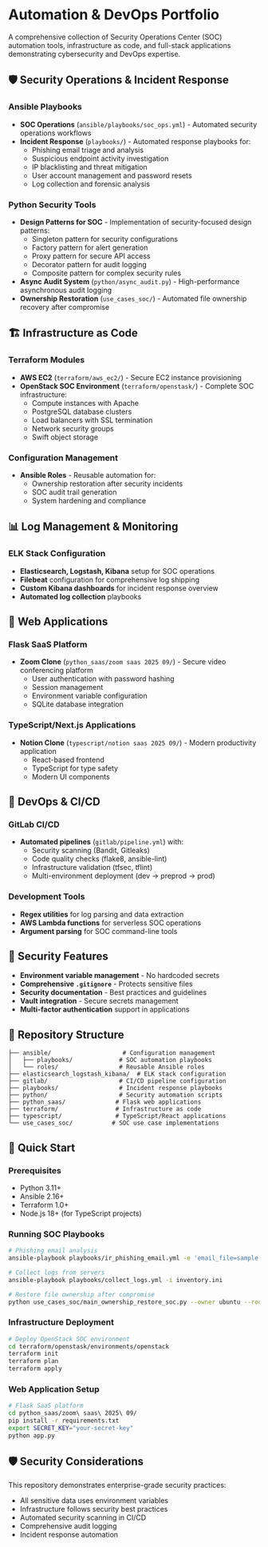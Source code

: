 # Automation & DevOps Portfolio

A comprehensive collection of Security Operations Center (SOC) automation tools, infrastructure as code, and full-stack applications demonstrating cybersecurity and DevOps expertise.

## 🛡️ Security Operations & Incident Response

### Ansible Playbooks

- **SOC Operations** (`ansible/playbooks/soc_ops.yml`) - Automated security operations workflows
- **Incident Response** (`playbooks/`) - Automated response playbooks for:
  - Phishing email triage and analysis
  - Suspicious endpoint activity investigation
  - IP blacklisting and threat mitigation
  - User account management and password resets
  - Log collection and forensic analysis

### Python Security Tools

- **Design Patterns for SOC** - Implementation of security-focused design patterns:
  - Singleton pattern for security configurations
  - Factory pattern for alert generation
  - Proxy pattern for secure API access
  - Decorator pattern for audit logging
  - Composite pattern for complex security rules
- **Async Audit System** (`python/async_audit.py`) - High-performance asynchronous audit logging
- **Ownership Restoration** (`use_cases_soc/`) - Automated file ownership recovery after compromise

## 🏗️ Infrastructure as Code

### Terraform Modules

- **AWS EC2** (`terraform/aws_ec2/`) - Secure EC2 instance provisioning
- **OpenStack SOC Environment** (`terraform/openstask/`) - Complete SOC infrastructure:
  - Compute instances with Apache
  - PostgreSQL database clusters
  - Load balancers with SSL termination
  - Network security groups
  - Swift object storage

### Configuration Management

- **Ansible Roles** - Reusable automation for:
  - Ownership restoration after security incidents
  - SOC audit trail generation
  - System hardening and compliance

## 📊 Log Management & Monitoring

### ELK Stack Configuration

- **Elasticsearch, Logstash, Kibana** setup for SOC operations
- **Filebeat** configuration for comprehensive log shipping
- **Custom Kibana dashboards** for incident response overview
- **Automated log collection** playbooks

## 🚀 Web Applications

### Flask SaaS Platform

- **Zoom Clone** (`python_saas/zoom saas 2025 09/`) - Secure video conferencing platform
  - User authentication with password hashing
  - Session management
  - Environment variable configuration
  - SQLite database integration

### TypeScript/Next.js Applications

- **Notion Clone** (`typescript/notion saas 2025 09/`) - Modern productivity application
  - React-based frontend
  - TypeScript for type safety
  - Modern UI components

## 🔧 DevOps & CI/CD

### GitLab CI/CD

- **Automated pipelines** (`gitlab/pipeline.yml`) with:
  - Security scanning (Bandit, Gitleaks)
  - Code quality checks (flake8, ansible-lint)
  - Infrastructure validation (tfsec, tflint)
  - Multi-environment deployment (dev → preprod → prod)

### Development Tools

- **Regex utilities** for log parsing and data extraction
- **AWS Lambda functions** for serverless SOC operations
- **Argument parsing** for SOC command-line tools

## 🔐 Security Features

- **Environment variable management** - No hardcoded secrets
- **Comprehensive `.gitignore`** - Protects sensitive files
- **Security documentation** - Best practices and guidelines
- **Vault integration** - Secure secrets management
- **Multi-factor authentication** support in applications

## 📁 Repository Structure

```
├── ansible/                    # Configuration management
│   ├── playbooks/             # SOC automation playbooks
│   └── roles/                 # Reusable Ansible roles
├── elasticsearch_logstash_kibana/  # ELK stack configuration
├── gitlab/                    # CI/CD pipeline configuration
├── playbooks/                 # Incident response playbooks
├── python/                    # Security automation scripts
├── python_saas/              # Flask web applications
├── terraform/                # Infrastructure as code
├── typescript/               # TypeScript/React applications
└── use_cases_soc/           # SOC use case implementations
```

## 🚀 Quick Start

### Prerequisites

- Python 3.11+
- Ansible 2.16+
- Terraform 1.0+
- Node.js 18+ (for TypeScript projects)

### Running SOC Playbooks

```bash
# Phishing email analysis
ansible-playbook playbooks/ir_phishing_email.yml -e 'email_file=sample.eml'

# Collect logs from servers
ansible-playbook playbooks/collect_logs.yml -i inventory.ini

# Restore file ownership after compromise
python use_cases_soc/main_ownership_restore_soc.py --owner ubuntu --root /var/www
```

### Infrastructure Deployment

```bash
# Deploy OpenStack SOC environment
cd terraform/openstask/environments/openstack
terraform init
terraform plan
terraform apply
```

### Web Application Setup

```bash
# Flask SaaS platform
cd python_saas/zoom\ saas\ 2025\ 09/
pip install -r requirements.txt
export SECRET_KEY="your-secret-key"
python app.py
```

## 🛡️ Security Considerations

This repository demonstrates enterprise-grade security practices:

- All sensitive data uses environment variables
- Infrastructure follows security best practices
- Automated security scanning in CI/CD
- Comprehensive audit logging
- Incident response automation

